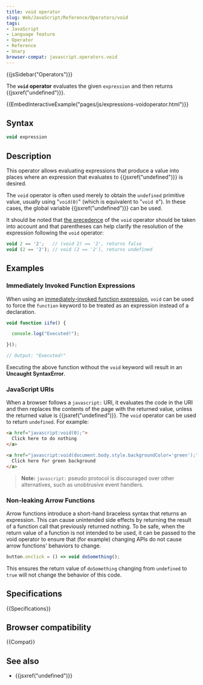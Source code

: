 ```yaml
---
title: void operator
slug: Web/JavaScript/Reference/Operators/void
tags:
- JavaScript
- Language feature
- Operator
- Reference
- Unary
browser-compat: javascript.operators.void
---
```

{{jsSidebar("Operators")}}

The **`void` operator** evaluates the given `expression` and then returns
{{jsxref("undefined")}}.

{{EmbedInteractiveExample("pages/js/expressions-voidoperator.html")}}

## Syntax

```js
void expression
```

## Description

This operator allows evaluating expressions that produce a value into places
where an expression that evaluates to {{jsxref("undefined")}} is
desired.

The `void` operator is often used merely to obtain the `undefined` primitive
value, usually using "`void(0)`" (which is equivalent to "`void 0`"). In these
cases, the global variable {{jsxref("undefined")}} can be used.

It should be noted that
[the precedence](/en-US/docs/Web/JavaScript/Reference/Operators/Operator_Precedence)
of the `void` operator should be taken into account and that parentheses can
help clarify the resolution of the expression following the `void` operator:

```js
void 2 == '2';   // (void 2) == '2', returns false
void (2 == '2'); // void (2 == '2'), returns undefined
```

## Examples

### Immediately Invoked Function Expressions

When using an
[immediately-invoked function expression](/en-US/docs/Glossary/IIFE), `void` can
be used to force the `function` keyword to be treated as an expression instead
of a declaration.

```js
void function iife() {

  console.log("Executed!");

}();

// Output: "Executed!"
```

Executing the above function without the `void` keyword will result in an
**Uncaught SyntaxError**.

### JavaScript URIs

When a browser follows a `javascript:` URI, it evaluates the code in the URI and
then replaces the contents of the page with the returned value, unless the
returned value is {{jsxref("undefined")}}. The `void` operator can be
used to return `undefined`. For example:

```html
<a href="javascript:void(0);">
  Click here to do nothing
</a>

<a href="javascript:void(document.body.style.backgroundColor='green');">
  Click here for green background
</a>
```

> **Note:** `javascript:` pseudo protocol is discouraged over other
> alternatives, such as unobtrusive event handlers.

### Non-leaking Arrow Functions

Arrow functions introduce a short-hand braceless syntax that returns an
expression. This can cause unintended side effects by returning the result of a
function call that previously returned nothing. To be safe, when the return
value of a function is not intended to be used, it can be passed to the void
operator to ensure that (for example) changing APIs do not cause arrow
functions' behaviors to change.

```js
button.onclick = () => void doSomething();
```

This ensures the return value of `doSomething` changing from `undefined` to
`true` will not change the behavior of this code.

## Specifications

{{Specifications}}

## Browser compatibility

{{Compat}}

## See also

- {{jsxref("undefined")}}
